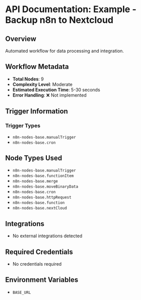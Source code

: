 # API Documentation: Example - Backup n8n to Nextcloud

## Overview
Automated workflow for data processing and integration.

## Workflow Metadata
- **Total Nodes**: 9
- **Complexity Level**: Moderate
- **Estimated Execution Time**: 5-30 seconds
- **Error Handling**: ❌ Not implemented

## Trigger Information
### Trigger Types
- `n8n-nodes-base.manualTrigger`
- `n8n-nodes-base.cron`

## Node Types Used
- `n8n-nodes-base.manualTrigger`
- `n8n-nodes-base.functionItem`
- `n8n-nodes-base.merge`
- `n8n-nodes-base.moveBinaryData`
- `n8n-nodes-base.cron`
- `n8n-nodes-base.httpRequest`
- `n8n-nodes-base.function`
- `n8n-nodes-base.nextCloud`

## Integrations
- No external integrations detected

## Required Credentials
- No credentials required

## Environment Variables
- `BASE_URL`
